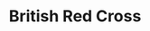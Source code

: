 ---
title: "British Red Cross"
url: /edinburgh/british-red-cross-morningside-road/
shop: Gebrauchtwaren
---